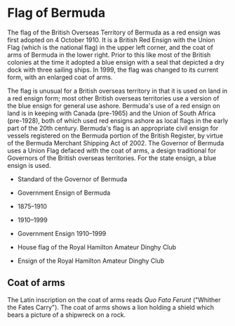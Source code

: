 # Flag of Bermuda

The flag of the British Overseas Territory of Bermuda as a red ensign was first adopted on 4 October 1910. It is a British Red Ensign with the Union Flag (which is the national flag) in the upper left corner, and the coat of arms of Bermuda in the lower right. Prior to this like most of the British colonies at the time it adopted a blue ensign with a seal that depicted a dry dock with three sailing ships. In 1999, the flag was changed to its current form, with an enlarged coat of arms.

The flag is unusual for a British overseas territory in that it is used on land in a red ensign form; most other British overseas territories use a version of the blue ensign for general use ashore. Bermuda's use of a red ensign on land is in keeping with Canada (pre-1965) and the Union of South Africa (pre-1928), both of which used red ensigns ashore as local flags in the early part of the 20th century. Bermuda's flag is an appropriate civil ensign for vessels registered on the Bermuda portion of the British Register, by virtue of the Bermuda Merchant Shipping Act of 2002. The Governor of Bermuda uses a Union Flag defaced with the coat of arms, a design traditional for Governors of the British overseas territories. For the state ensign, a blue ensign is used.

- Standard of the Governor of Bermuda

- Government Ensign of Bermuda

- 1875–1910

- 1910–1999

- Government Ensign 1910–1999

- House flag of the Royal Hamilton Amateur Dinghy Club

- Ensign of the Royal Hamilton Amateur Dinghy Club

## Coat of arms

The Latin inscription on the coat of arms reads *Quo Fata Ferunt* ("Whither the Fates Carry"). The coat of arms shows a lion holding a shield which bears a picture of a shipwreck on a rock.
